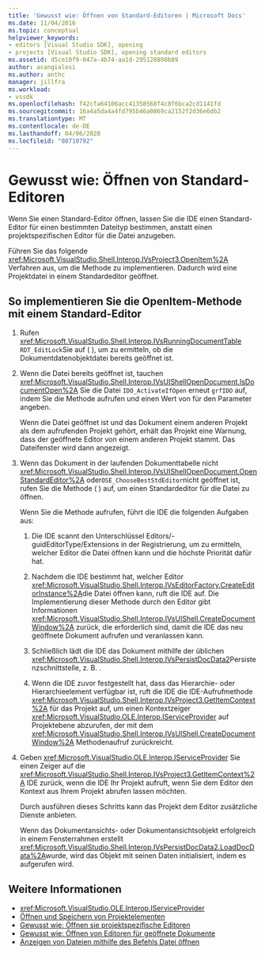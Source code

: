 ```yaml
---
title: 'Gewusst wie: Öffnen von Standard-Editoren | Microsoft Docs'
ms.date: 11/04/2016
ms.topic: conceptual
helpviewer_keywords:
- editors [Visual Studio SDK], opening
- projects [Visual Studio SDK], opening standard editors
ms.assetid: d5ce10f9-047a-4b74-aa1d-295128898b89
author: acangialosi
ms.author: anthc
manager: jillfra
ms.workload:
- vssdk
ms.openlocfilehash: f42cfa64106acc41358568f4c8f6bca2cd1141fd
ms.sourcegitcommit: 16a4a5da4a4fd795b46a0869ca2152f2d36e6db2
ms.translationtype: MT
ms.contentlocale: de-DE
ms.lasthandoff: 04/06/2020
ms.locfileid: "80710792"
---
```

# <a name="how-to-open-standard-editors"></a>Gewusst wie: Öffnen von Standard-Editoren
Wenn Sie einen Standard-Editor öffnen, lassen Sie die IDE einen Standard-Editor für einen bestimmten Dateityp bestimmen, anstatt einen projektspezifischen Editor für die Datei anzugeben.

 Führen Sie das folgende <xref:Microsoft.VisualStudio.Shell.Interop.IVsProject3.OpenItem%2A> Verfahren aus, um die Methode zu implementieren. Dadurch wird eine Projektdatei in einem Standardeditor geöffnet.

## <a name="to-implement-the-openitem-method-with-a-standard-editor"></a>So implementieren Sie die OpenItem-Methode mit einem Standard-Editor

1. Rufen <xref:Microsoft.VisualStudio.Shell.Interop.IVsRunningDocumentTable> `RDT_EditLock`Sie auf ( ), um zu ermitteln, ob die Dokumentdatenobjektdatei bereits geöffnet ist.

2. Wenn die Datei bereits geöffnet ist, tauchen <xref:Microsoft.VisualStudio.Shell.Interop.IVsUIShellOpenDocument.IsDocumentOpen%2A> Sie die Datei `IDO_ActivateIfOpen` erneut `grfIDO` auf, indem Sie die Methode aufrufen und einen Wert von für den Parameter angeben.

     Wenn die Datei geöffnet ist und das Dokument einem anderen Projekt als dem aufrufenden Projekt gehört, erhält das Projekt eine Warnung, dass der geöffnete Editor von einem anderen Projekt stammt. Das Dateifenster wird dann angezeigt.

3. Wenn das Dokument in der laufenden Dokumenttabelle nicht <xref:Microsoft.VisualStudio.Shell.Interop.IVsUIShellOpenDocument.OpenStandardEditor%2A> oder`OSE_ChooseBestStdEditor`nicht geöffnet ist, rufen Sie die Methode ( ) auf, um einen Standardeditor für die Datei zu öffnen.

     Wenn Sie die Methode aufrufen, führt die IDE die folgenden Aufgaben aus:

    1. Die IDE scannt den Unterschlüssel Editors/-guidEditorType/Extensions in der Registrierung, um zu ermitteln, welcher Editor die Datei öffnen kann und die höchste Priorität dafür hat.

    2. Nachdem die IDE bestimmt hat, welcher Editor <xref:Microsoft.VisualStudio.Shell.Interop.IVsEditorFactory.CreateEditorInstance%2A>die Datei öffnen kann, ruft die IDE auf. Die Implementierung dieser Methode durch den Editor gibt Informationen <xref:Microsoft.VisualStudio.Shell.Interop.IVsUIShell.CreateDocumentWindow%2A> zurück, die erforderlich sind, damit die IDE das neu geöffnete Dokument aufrufen und veranlassen kann.

    3. Schließlich lädt die IDE das Dokument mithilfe der üblichen <xref:Microsoft.VisualStudio.Shell.Interop.IVsPersistDocData2>Persistenzschnittstelle, z. B. .

    4. Wenn die IDE zuvor festgestellt hat, dass das Hierarchie- oder Hierarchieelement verfügbar ist, ruft die IDE die IDE-Aufrufmethode <xref:Microsoft.VisualStudio.Shell.Interop.IVsProject3.GetItemContext%2A> für das Projekt auf, um einen Kontextzeiger <xref:Microsoft.VisualStudio.OLE.Interop.IServiceProvider> auf Projektebene abzurufen, der mit dem <xref:Microsoft.VisualStudio.Shell.Interop.IVsUIShell.CreateDocumentWindow%2A> Methodenaufruf zurückreicht.

4. Geben <xref:Microsoft.VisualStudio.OLE.Interop.IServiceProvider> Sie einen Zeiger auf die <xref:Microsoft.VisualStudio.Shell.Interop.IVsProject3.GetItemContext%2A> IDE zurück, wenn die IDE Ihr Projekt aufruft, wenn Sie dem Editor den Kontext aus Ihrem Projekt abrufen lassen möchten.

     Durch ausführen dieses Schritts kann das Projekt dem Editor zusätzliche Dienste anbieten.

     Wenn das Dokumentansichts- oder Dokumentansichtsobjekt erfolgreich in einem Fensterrahmen erstellt <xref:Microsoft.VisualStudio.Shell.Interop.IVsPersistDocData2.LoadDocData%2A>wurde, wird das Objekt mit seinen Daten initialisiert, indem es aufgerufen wird.

## <a name="see-also"></a>Weitere Informationen
- <xref:Microsoft.VisualStudio.OLE.Interop.IServiceProvider>
- [Öffnen und Speichern von Projektelementen](../extensibility/internals/opening-and-saving-project-items.md)
- [Gewusst wie: Öffnen sie projektspezifische Editoren](../extensibility/how-to-open-project-specific-editors.md)
- [Gewusst wie: Öffnen von Editoren für geöffnete Dokumente](../extensibility/how-to-open-editors-for-open-documents.md)
- [Anzeigen von Dateien mithilfe des Befehls Datei öffnen](../extensibility/internals/displaying-files-by-using-the-open-file-command.md)
